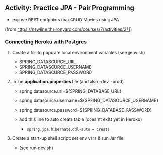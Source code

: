 ## Activity: Practice JPA - Pair Programming
- expose REST endpoints that CRUD Movies using JPA

(from https://newline.theironyard.com/courses/7/activities/271)

### Connecting Heroku with Postgres

1. Create a file to populate local environment variables (see jjenv.sh)

   - SPRING_DATASOURCE_URL
   - SPRING_DATASOURCE_USERNAME
   - SPRING_DATASOURCE_PASSWORD


2. In the **application.properties** file (and also -dev, -prod)

   - spring.datasource.url=${SPRING_DATABASE_URL}
   - spring.datasource.username=${SPRING_DATASOURCE_USERNAME}
   - spring.datasource.password=${SPRING_DATABASE_PASSWORD}

   - add this line to auto create table (does'nt exist yet in Heroku)
     - `spring.jpa.hibernate.ddl-auto = create`

3. Create a start-up shell script: set env vars & run Jar file:

   - (see run-dev.sh)